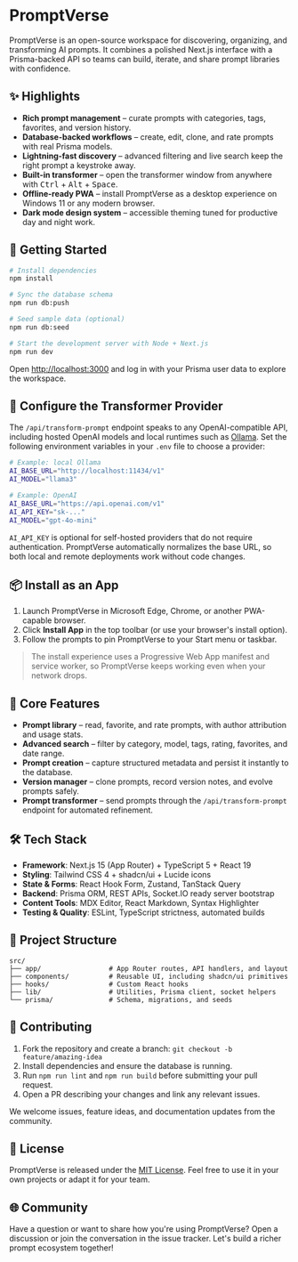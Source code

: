 # PromptVerse

PromptVerse is an open-source workspace for discovering, organizing, and transforming AI prompts. It combines a polished Next.js interface with a Prisma-backed API so teams can build, iterate, and share prompt libraries with confidence.

## ✨ Highlights
- **Rich prompt management** – curate prompts with categories, tags, favorites, and version history.
- **Database-backed workflows** – create, edit, clone, and rate prompts with real Prisma models.
- **Lightning-fast discovery** – advanced filtering and live search keep the right prompt a keystroke away.
- **Built-in transformer** – open the transformer window from anywhere with <kbd>Ctrl</kbd> + <kbd>Alt</kbd> + <kbd>Space</kbd>.
- **Offline-ready PWA** – install PromptVerse as a desktop experience on Windows 11 or any modern browser.
- **Dark mode design system** – accessible theming tuned for productive day and night work.

## 🚀 Getting Started

```bash
# Install dependencies
npm install

# Sync the database schema
npm run db:push

# Seed sample data (optional)
npm run db:seed

# Start the development server with Node + Next.js
npm run dev
```

Open [http://localhost:3000](http://localhost:3000) and log in with your Prisma user data to explore the workspace.

## 🔌 Configure the Transformer Provider

The `/api/transform-prompt` endpoint speaks to any OpenAI-compatible API, including hosted OpenAI models and local runtimes such
as [Ollama](https://ollama.com/). Set the following environment variables in your `.env` file to choose a provider:

```bash
# Example: local Ollama
AI_BASE_URL="http://localhost:11434/v1"
AI_MODEL="llama3"

# Example: OpenAI
AI_BASE_URL="https://api.openai.com/v1"
AI_API_KEY="sk-..."
AI_MODEL="gpt-4o-mini"
```

`AI_API_KEY` is optional for self-hosted providers that do not require authentication. PromptVerse automatically normalizes the
base URL, so both local and remote deployments work without code changes.

## 📦 Install as an App
1. Launch PromptVerse in Microsoft Edge, Chrome, or another PWA-capable browser.
2. Click **Install App** in the top toolbar (or use your browser's install option).
3. Follow the prompts to pin PromptVerse to your Start menu or taskbar.

> The install experience uses a Progressive Web App manifest and service worker, so PromptVerse keeps working even when your network drops.

## 🧠 Core Features
- **Prompt library** – read, favorite, and rate prompts, with author attribution and usage stats.
- **Advanced search** – filter by category, model, tags, rating, favorites, and date range.
- **Prompt creation** – capture structured metadata and persist it instantly to the database.
- **Version manager** – clone prompts, record version notes, and evolve prompts safely.
- **Prompt transformer** – send prompts through the `/api/transform-prompt` endpoint for automated refinement.

## 🛠️ Tech Stack
- **Framework**: Next.js 15 (App Router) + TypeScript 5 + React 19
- **Styling**: Tailwind CSS 4 + shadcn/ui + Lucide icons
- **State & Forms**: React Hook Form, Zustand, TanStack Query
- **Backend**: Prisma ORM, REST APIs, Socket.IO ready server bootstrap
- **Content Tools**: MDX Editor, React Markdown, Syntax Highlighter
- **Testing & Quality**: ESLint, TypeScript strictness, automated builds

## 🧭 Project Structure
```
src/
├── app/                 # App Router routes, API handlers, and layout
├── components/          # Reusable UI, including shadcn/ui primitives
├── hooks/               # Custom React hooks
├── lib/                 # Utilities, Prisma client, socket helpers
└── prisma/              # Schema, migrations, and seeds
```

## 🤝 Contributing
1. Fork the repository and create a branch: `git checkout -b feature/amazing-idea`
2. Install dependencies and ensure the database is running.
3. Run `npm run lint` and `npm run build` before submitting your pull request.
4. Open a PR describing your changes and link any relevant issues.

We welcome issues, feature ideas, and documentation updates from the community.

## 📄 License
PromptVerse is released under the [MIT License](LICENSE). Feel free to use it in your own projects or adapt it for your team.

## 🌐 Community
Have a question or want to share how you're using PromptVerse? Open a discussion or join the conversation in the issue tracker. Let's build a richer prompt ecosystem together!
